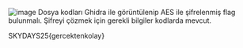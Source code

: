 ![image](https://github.com/user-attachments/assets/e75dffa1-5d2c-4ad1-be40-27cb9404aaab)
Dosya kodları Ghidra ile görüntülenip AES ile şifrelenmiş flag bulunmalı. Şifreyi çözmek için gerekli bilgiler kodlarda mevcut.

SKYDAYS25{gercektenkolay}
